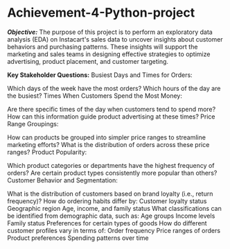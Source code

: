 # Achievement-4-Python-project
***Objective:***
The purpose of this project is to perform an exploratory data analysis (EDA) on Instacart's sales data to uncover insights about customer behaviors and purchasing patterns. These insights will support the marketing and sales teams in designing effective strategies to optimize advertising, product placement, and customer targeting.

**Key Stakeholder Questions:**
Busiest Days and Times for Orders:

Which days of the week have the most orders?
Which hours of the day are the busiest?
Times When Customers Spend the Most Money:

Are there specific times of the day when customers tend to spend more?
How can this information guide product advertising at these times?
Price Range Groupings:

How can products be grouped into simpler price ranges to streamline marketing efforts?
What is the distribution of orders across these price ranges?
Product Popularity:

Which product categories or departments have the highest frequency of orders?
Are certain product types consistently more popular than others?
Customer Behavior and Segmentation:

What is the distribution of customers based on brand loyalty (i.e., return frequency)?
How do ordering habits differ by:
Customer loyalty status
Geographic region
Age, income, and family status
What classifications can be identified from demographic data, such as:
Age groups
Income levels
Family status
Preferences for certain types of goods
How do different customer profiles vary in terms of:
Order frequency
Price ranges of orders
Product preferences
Spending patterns over time
